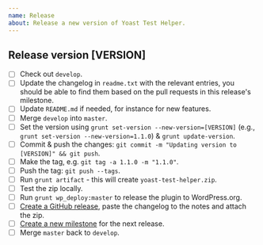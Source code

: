 ```yaml
---
name: Release
about: Release a new version of Yoast Test Helper.
---
```


## Release version [VERSION]

* [ ] Check out `develop`.
* [ ] Update the changelog in `readme.txt` with the relevant entries, you should be able to find them based on the pull requests in this release's milestone.
* [ ] Update `README.md` if needed, for instance for new features.
* [ ] Merge `develop` into `master`.
* [ ] Set the version using `grunt set-version --new-version=[VERSION]` (e.g., `grunt set-version --new-version=1.1.0`) & `grunt update-version`.
* [ ] Commit & push the changes: `git commit -m "Updating version to [VERSION]" && git push`.
* [ ] Make the tag, e.g. `git tag -a 1.1.0 -m "1.1.0"`.
* [ ] Push the tag: `git push --tags`.
* [ ] Run `grunt artifact` - this will create `yoast-test-helper.zip`.
* [ ] Test the zip locally.
* [ ] Run `grunt wp_deploy:master` to release the plugin to WordPress.org.
* [ ] [Create a GitHub release](https://github.com/Yoast/yoast-test-helper/releases), paste the changelog to the notes and attach the zip.
* [ ] [Create a new milestone](https://github.com/Yoast/yoast-test-helper/milestones/new) for the next release.
* [ ] Merge `master` back to `develop`.
